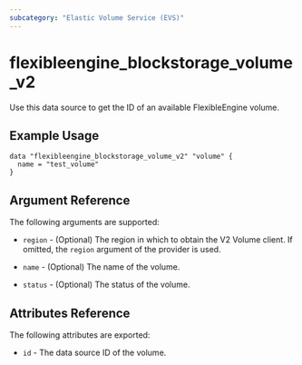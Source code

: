 ```yaml
---
subcategory: "Elastic Volume Service (EVS)"
---
```


# flexibleengine_blockstorage_volume_v2

Use this data source to get the ID of an available FlexibleEngine volume.

## Example Usage

```hcl
data "flexibleengine_blockstorage_volume_v2" "volume" {
  name = "test_volume"
}
```

## Argument Reference

The following arguments are supported:

* `region` - (Optional) The region in which to obtain the V2 Volume client.
  If omitted, the `region` argument of the provider is used.

* `name` - (Optional) The name of the volume.

* `status` - (Optional) The status of the volume.

## Attributes Reference

The following attributes are exported:

* `id` - The data source ID of the volume.
